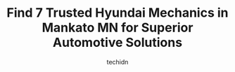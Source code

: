 ---
layout: ampstory
image: https://images.unsplash.com/photo-1600978257452-c6c0bc8660d4?ixlib=rb-4.0.3&ixid=MnwxMjA3fDB8MHxwaG90by1wYWdlfHx8fGVufDB8fHx8&auto=format&fit=crop&w=640&h=853&q=80
author: techidn
featured: false
description: If youre in need of trustworthy and skilled Hyundai Mechanic in Mankato MN, USA, youll be pleased to discover the 7 best Hyundai Mechanic in town. Their expertise and commitment to custome
title: Find 7 Trusted Hyundai Mechanics in Mankato MN for Superior Automotive Solutions
cover:
   title: Find 7 Trusted Hyundai Mechanics in Mankato MN for Superior Automotive Solutions
   subtitle: Rickpate
   background: https://images.unsplash.com/photo-1600978257452-c6c0bc8660d4?ixlib=rb-4.0.3&ixid=MnwxMjA3fDB8MHxwaG90by1wYWdlfHx8fGVufDB8fHx8&auto=format&fit=crop&w=640&h=853&q=80

pages: 
 - layout: thirds
   top: <h1>#1 Gregs Champion Auto</h1>
   bottom: "<p>We came to Gregs after reading reviews on Google, and are so beyond happy we did! Our truck was having some issues, and 2 prior mechanics could not figure out what was g</p>"
   background: https://www.knot35.com/toplist/wp-content/uploads/2023/06/best-hyundai-mechanic-1-in-mankato-mn-1685840767.jpeg
   backgroundblur: true
 - layout: thirds
   top: <h1>#2 TGK Automotive of Mankato</h1>
   bottom: "<p>1771 Bassett Dr, Mankato, MN 56001, United States</p>"
   background: https://www.knot35.com/toplist/wp-content/uploads/2023/06/best-hyundai-mechanic-2-in-mankato-mn-1685840768.jpeg
   cta:
      link: https://www.knot35.com/toplist/find-7-trusted-hyundai-mechanics-in-mankato-mn-for-superior-automotive-solutions/
      text: Find 7 Trusted Hyundai Mechanics in Mankato MN for Superior Automotive Solutions
 - layout: thirds
   top: <h1>#3 Autotronics</h1>
   bottom: "<p>927 N Riverfront Dr, Mankato, MN 56001, United States</p>"
   background: https://www.knot35.com/toplist/wp-content/uploads/2023/06/best-hyundai-mechanic-3-in-mankato-mn-1685840768.jpeg
   cta:
      link: https://www.knot35.com/toplist/find-7-trusted-hyundai-mechanics-in-mankato-mn-for-superior-automotive-solutions/
      text: Find 7 Trusted Hyundai Mechanics in Mankato MN for Superior Automotive Solutions
 - layout: thirds
   top: <h1>#4 Midas</h1>
   bottom: "<p>1050 Madison Ave, Mankato, MN 56001, United States</p>"
   background: https://images.unsplash.com/photo-1615749413727-825b59a857b5?ixlib=rb-4.0.3&ixid=MnwxMjA3fDB8MHxwaG90by1wYWdlfHx8fGVufDB8fHx8&auto=format&fit=crop&w=640&h=853&q=80
   cta:
      link: https://www.knot35.com/toplist/find-7-trusted-hyundai-mechanics-in-mankato-mn-for-superior-automotive-solutions/
      text: Find 7 Trusted Hyundai Mechanics in Mankato MN for Superior Automotive Solutions
 - layout: thirds
   top: <h1>#5 Deans Northtown Auto</h1>
   bottom: "<p>1901 Lee Blvd, North Mankato, MN 56003, United States</p>"
   background: https://images.unsplash.com/photo-1552083974-186346191183?ixlib=rb-4.0.3&ixid=MnwxMjA3fDB8MHxwaG90by1wYWdlfHx8fGVufDB8fHx8&auto=format&fit=crop&w=640&h=853&q=80
   cta:
      link: https://www.knot35.com/toplist/find-7-trusted-hyundai-mechanics-in-mankato-mn-for-superior-automotive-solutions/
      text: Find 7 Trusted Hyundai Mechanics in Mankato MN for Superior Automotive Solutions
 - layout: thirds
   top: <h1>#6 Rons Auto Repair of Mankato</h1>
   bottom: "<p>22695 589th Ave, Mankato, MN 56001, United States</p>"
   background: https://images.unsplash.com/photo-1591393223703-56fe1347ac62?ixlib=rb-4.0.3&ixid=MnwxMjA3fDB8MHxwaG90by1wYWdlfHx8fGVufDB8fHx8&auto=format&fit=crop&w=640&h=853&q=80
   cta:
      link: https://www.knot35.com/toplist/find-7-trusted-hyundai-mechanics-in-mankato-mn-for-superior-automotive-solutions/
      text: Find 7 Trusted Hyundai Mechanics in Mankato MN for Superior Automotive Solutions
 - layout: thirds
   top: <h1>#7 Service Department at Kia of Mankato</h1>
   bottom: "<p>160 St Andrews Dr, Mankato, MN 56001, United States</p>"
   background: https://images.unsplash.com/photo-1534312527009-56c7016453e6?ixlib=rb-4.0.3&ixid=MnwxMjA3fDB8MHxwaG90by1wYWdlfHx8fGVufDB8fHx8&auto=format&fit=crop&w=640&h=853&q=80
   cta:
      link: https://www.knot35.com/toplist/find-7-trusted-hyundai-mechanics-in-mankato-mn-for-superior-automotive-solutions/
      text: Find 7 Trusted Hyundai Mechanics in Mankato MN for Superior Automotive Solutions
 - layout: thirds
   middle: Continue reading...
   background: https://images.unsplash.com/photo-1580610447943-1bfbef5efe07?ixlib=rb-4.0.3&ixid=MnwxMjA3fDB8MHxwaG90by1wYWdlfHx8fGVufDB8fHx8&auto=format&fit=crop&w=640&h=853&q=80
   cta:
      link: https://www.knot35.com/toplist/find-7-trusted-hyundai-mechanics-in-mankato-mn-for-superior-automotive-solutions/
      text: Find 7 Trusted Hyundai Mechanics in Mankato MN for Superior Automotive Solutions
      
---